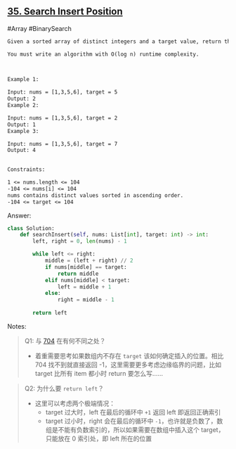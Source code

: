 ## [35. Search Insert Position](https://leetcode-cn.com/problems/search-insert-position/)

#Array #BinarySearch

```tex
Given a sorted array of distinct integers and a target value, return the index if the target is found. If not, return the index where it would be if it were inserted in order.

You must write an algorithm with O(log n) runtime complexity.

 

Example 1:

Input: nums = [1,3,5,6], target = 5
Output: 2
Example 2:

Input: nums = [1,3,5,6], target = 2
Output: 1
Example 3:

Input: nums = [1,3,5,6], target = 7
Output: 4
 

Constraints:

1 <= nums.length <= 104
-104 <= nums[i] <= 104
nums contains distinct values sorted in ascending order.
-104 <= target <= 104

```



Answer:

```python
class Solution:
    def searchInsert(self, nums: List[int], target: int) -> int:
        left, right = 0, len(nums) - 1

        while left <= right:
            middle = (left + right) // 2
            if nums[middle] == target:
                return middle
            elif nums[middle] < target:
                left = middle + 1
            else:
                right = middle - 1
            
        return left
```



Notes:

> Q1: 与 [704](https://leetcode-cn.com/problems/binary-search) 在有何不同之处？
>
> - 着重需要思考如果数组内不存在 `target` 该如何确定插入的位置。相比 704 找不到就直接返回 -1，这里需要更多考虑边缘临界的问题，比如 target 比所有 item 都小时 return 要怎么写…… 

> Q2: 为什么要 `return left`？
>
> - 这里可以考虑两个极端情况：
>   - target 过大时，left 在最后的循环中 `+1` 返回 left 即返回正确索引
>   - target 过小时，right 会在最后的循环中 `-1`，也许就是负数了，数组是不能有负数索引的，所以如果需要在数组中插入这个 target，只能放在 0 索引处，即 left 所在的位置









